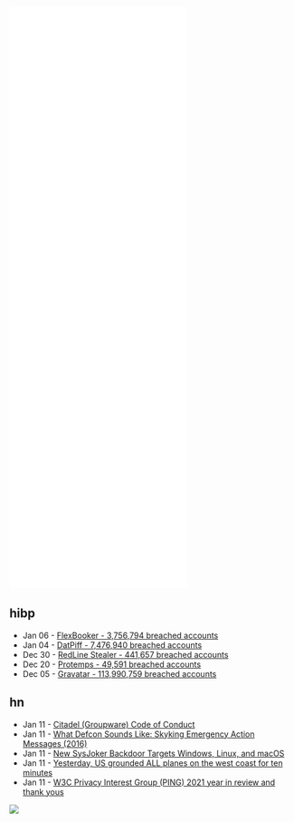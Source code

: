![Metrics](https://raw.githubusercontent.com/phixion/phixion/master/metrics.svg)

## hibp

<!--
for https://github.com/phixion/phixion/blob/main/.github/workflows/feeds.yml
-->
<!--START_SECTION:haveibeenpwnd-->
- Jan 06 - [FlexBooker - 3,756,794 breached accounts](https://haveibeenpwned.com/PwnedWebsites#FlexBooker)
- Jan 04 - [DatPiff - 7,476,940 breached accounts](https://haveibeenpwned.com/PwnedWebsites#DatPiff)
- Dec 30 - [RedLine Stealer - 441,657 breached accounts](https://haveibeenpwned.com/PwnedWebsites#RedLineStealer)
- Dec 20 - [Protemps - 49,591 breached accounts](https://haveibeenpwned.com/PwnedWebsites#Protemps)
- Dec 05 - [Gravatar - 113,990,759 breached accounts](https://haveibeenpwned.com/PwnedWebsites#Gravatar)
<!--END_SECTION:haveibeenpwnd-->

## hn

<!--
for https://github.com/phixion/phixion/blob/main/.github/workflows/feeds.yml
-->
<!--START_SECTION:hn-->
- Jan 11 - [Citadel (Groupware) Code of Conduct](https://www.citadel.org/code_of_conduct.html)
- Jan 11 - [What Defcon Sounds Like: Skyking Emergency Action Messages (2016)](https://specialcollections.radio/This-Is-What-DEFCON-Sounds-Like-Skyking-Emergency-Action-Messages)
- Jan 11 - [New SysJoker Backdoor Targets Windows, Linux, and macOS](https://www.intezer.com/blog/malware-analysis/new-backdoor-sysjoker/)
- Jan 11 - [Yesterday, US grounded ALL planes on the west coast for ten minutes](https://kion546.com/money/cnn-business-consumer/2022/01/11/us-grounded-planes-after-norad-alerted-a-north-korean-missile-launch-official-says-2/)
- Jan 11 - [W3C Privacy Interest Group (PING) 2021 year in review and thank yous](https://www.w3.org/blog/2022/01/privacy-interest-group-ping-2021-year-in-review-and-thank-yous/)
<!--END_SECTION:hn-->

<!--
for https://yhype.me
-->
![](https://hit.yhype.me/github/profile?user_id=13013670)
